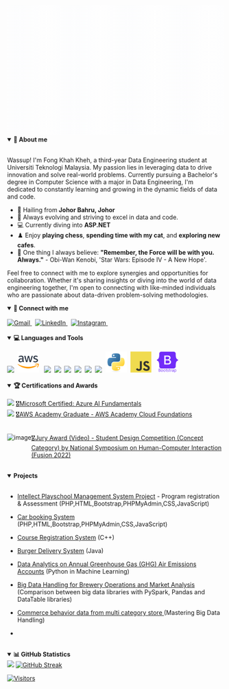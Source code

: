 <div style="text-align:center;">
  <img src="download.gif" alt="Welcome to my Github profile!" width="1000" height="300">
</div>

<details open>
<summary><b>🌟 About me</b></summary>
<br>
<p>Wassup! I'm Fong Khah Kheh, a third-year Data Engineering student at Universiti Teknologi Malaysia. My passion lies in leveraging data to drive innovation and solve real-world problems. Currently pursuing a Bachelor's degree in Computer Science with a major in Data Engineering, I'm dedicated to constantly learning and growing in the dynamic fields of data and code.</p>
<ul>
  <li>🏡 Hailing from<strong> Johor Bahru, Johor</strong></li>
  <li>🌱 Always evolving and striving to excel in data and code.</li>
  <li>💻 Currently diving into <strong>ASP.NET</strong></li>
  <li>♟️ Enjoy <strong>playing chess</strong>, <strong>spending time with my cat</strong>, and <strong>exploring new cafes</strong>.</li>
  <li>🌌 One thing I always believe: <strong>"Remember, the Force will be with you. Always."</strong> - Obi-Wan Kenobi, 'Star Wars: Episode IV - A New Hope'.</li>
</ul>
<p>Feel free to connect with me to explore synergies and opportunities for collaboration. Whether it's sharing insights or diving into the world of data engineering together, I'm open to connecting with like-minded individuals who are passionate about data-driven problem-solving methodologies.</p>
</details> 

<details open>
<summary><b>📧 Connect with me</b></summary>
<br>
<a href="mailto:fongkheh@graduate.utm.my">
  <img src="https://static.vecteezy.com/system/resources/thumbnails/020/964/377/small_2x/gmail-mail-icon-for-web-design-free-png.png" alt="Gmail" width="50" height="50">
</a> &nbsp
  
<a href="https://www.linkedin.com/in/fong-khah-kheh-0a539625a/" target="_blank">
  <img src="https://raw.githubusercontent.com/rahuldkjain/github-profile-readme-generator/master/src/images/icons/Social/linked-in-alt.svg" alt="LinkedIn" height="50" width="50" />
</a> &nbsp
  
<a href="https://instagram.com/khahkhehhh__" target="_blank">
  <img src="https://raw.githubusercontent.com/rahuldkjain/github-profile-readme-generator/master/src/images/icons/Social/instagram.svg" alt="Instagram" height="50" width="50" />
</a> &nbsp
</details>
<br>


<details open>
<summary><b>💻 Languages and Tools</b></summary>
<br>
<img src="https://upload.wikimedia.org/wikipedia/commons/thumb/1/18/ISO_C%2B%2B_Logo.svg/1200px-ISO_C%2B%2B_Logo.svg.png" height="50">&nbsp
<img src="https://raw.githubusercontent.com/devicons/devicon/master/icons/amazonwebservices/amazonwebservices-original-wordmark.svg" height="50"> &nbsp
<img src="https://upload.wikimedia.org/wikipedia/en/thumb/3/30/Java_programming_language_logo.svg/182px-Java_programming_language_logo.svg.png" height="70">&nbsp
<img src="https://upload.wikimedia.org/wikipedia/commons/thumb/2/27/PHP-logo.svg/182px-PHP-logo.svg.png" height="40">&nbsp
<img src="https://upload.wikimedia.org/wikipedia/commons/thumb/6/61/HTML5_logo_and_wordmark.svg/180px-HTML5_logo_and_wordmark.svg.png" height="60">&nbsp
<img src="https://upload.wikimedia.org/wikipedia/commons/thumb/1/1b/R_logo.svg/182px-R_logo.svg.png" height="50">&nbsp
<img src="https://upload.wikimedia.org/wikipedia/id/thumb/a/a9/MySQL.png/300px-MySQL.png" height="50">&nbsp
<img src="https://upload.wikimedia.org/wikipedia/commons/thumb/3/33/Figma-logo.svg/600px-Figma-logo.svg.png" height="50">&nbsp
<img src="https://raw.githubusercontent.com/devicons/devicon/master/icons/python/python-original.svg" alt="python" height="50"/>&nbsp
<img src="https://raw.githubusercontent.com/devicons/devicon/master/icons/javascript/javascript-original.svg" alt="javascript" height="50"/> </a>&nbsp
<img src="https://raw.githubusercontent.com/devicons/devicon/master/icons/bootstrap/bootstrap-plain-wordmark.svg" alt="bootstrap" height="50"/> </a>&nbsp

</details>
<br>

<details open>
  <summary><b>🏆 Certifications and Awards</b></summary>
  <br>
<img src="https://images.credly.com/size/680x680/images/70eb1e3f-d4de-4377-a062-b20fb29594ea/azure-data-fundamentals-600x600.png" height="60"/>
<a href='https://www.credly.com/badges/5340493d-8394-46de-a8ca-2560f3821f8b/public_url' styles="color:white;">🎖️Microsoft Certified: Azure AI Fundamentals</a><br>

<img src="https://images.credly.com/size/680x680/images/73e4a58b-a8ef-41a3-a7db-9183dd269882/image.png" height="60"/>
<a href='https://www.credly.com/badges/f5234c02-a60a-4307-a7d5-f25b4fe30ffd/public_url'>🎖️AWS Academy Graduate - AWS Academy Cloud Foundations</a><br><br>

<p>
    <img align="left" alt="image" src="https://github.com/drshahizan/HPDP/assets/146555942/08e7a07b-abf9-4940-b56d-76b987f5504e" height="60" />
    <a href='https://github.com/drshahizan/HPDP/assets/146555942/08e7a07b-abf9-4940-b56d-76b987f5504e'> 🎖️Jury Award (Video) - Student Design Competition (Concept Category) by National Symposium on Human-Computer Interaction (Fusion 2022) </a>
</p>

<br>

<details open>
<summary><b> Projects </b></summary>
  <br>

- [Intellect Playschool Management System Project](https://github.com/khahkhehhh/Intellect-Playschool-Management-System) - Program registration & Assessment (PHP,HTML,Bootstrap,PHPMyAdmin,CSS,JavaScript)

- [Car booking System](https://github.com/khahkhehhh/Car-Booking-System) (PHP,HTML,Bootstrap,PHPMyAdmin,CSS,JavaScript)

- [Course Registration System](https://github.com/khahkhehhh/Course-Registration-System) (C++)
  
- [Burger Delivery System](https://github.com/khahkhehhh/Burger-Delivery-System) (Java)

- [Data Analytics on Annual Greenhouse Gas (GHG) Air Emissions Accounts](https://github.com/khahkhehhh/Data-Analytics-Programming) (Python in Machine Learning)

- [Big Data Handling for Brewery Operations and Market Analysis](https://github.com/drshahizan/Python-big-data/tree/main/assignment/ass7/hpdp/KOKONAT
) (Comparison between big data libraries with PySpark, Pandas and DataTable libraries)

- [Commerce behavior data from multi category store ](https://github.com/drshahizan/Python-big-data/blob/main/assignment/ass6/hpdp/ObehSong/Assignment_6.ipynb) (Mastering Big Data Handling)
  
- 

</details>
<br>



<details open>
<summary><b>📊 GitHub Statistics</b></summary>

<img src="https://github-readme-stats.vercel.app/api?username=khahkhehhh&show_icons=true&theme=white">
<a href="https://git.io/streak-stats">
  <img src="https://streak-stats.demolab.com?user=khahkhehhh&theme=transparent&mode=weekly" alt="GitHub Streak" />
</a>

</details>

[![Visitors](https://api.visitorbadge.io/api/visitors?path=khahkhehhh&label=VISITORS%20TODAY&labelColor=%2345b6fe&countColor=%236ac5fe)](https://visitorbadge.io/status?path=khahkhehhh)
